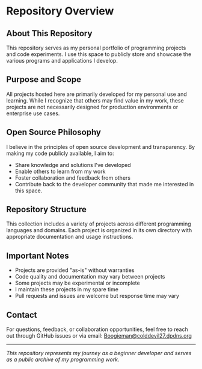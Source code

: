 # Repository Overview

## About This Repository

This repository serves as my personal portfolio of programming projects and code experiments. I use this space to publicly store and showcase the various programs and applications I develop.

## Purpose and Scope

All projects hosted here are primarily developed for my personal use and learning. While I recognize that others may find value in my work, these projects are not necessarily designed for production environments or enterprise use cases.

## Open Source Philosophy

I believe in the principles of open source development and transparency. By making my code publicly available, I aim to:
- Share knowledge and solutions I've developed
- Enable others to learn from my work
- Foster collaboration and feedback from others
- Contribute back to the developer community that made me interested in this space.

## Repository Structure

This collection includes a variety of projects across different programming languages and domains. Each project is organized in its own directory with appropriate documentation and usage instructions.

## Important Notes

- Projects are provided "as-is" without warranties
- Code quality and documentation may vary between projects
- Some projects may be experimental or incomplete
- I maintain these projects in my spare time
- Pull requests and issues are welcome but response time may vary

## Contact

For questions, feedback, or collaboration opportunities, feel free to reach out through GitHub issues or via email: Boogieman@colddevil27.dpdns.org

---

*This repository represents my journey as a beginner developer and serves as a public archive of my programming work.*
